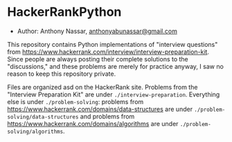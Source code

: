# HackerRankPython

* Author: Anthony Nassar, anthonyabunassar@gmail.com

This repository contains Python implementations of "interview questions" from https://www.hackerrank.com/interview/interview-preparation-kit. Since people are always posting their complete solutions to the "discussions," and these problems
are merely for practice anyway, I saw no reason to keep this repository private.

Files are organized asd on the HackerRank site. Problems from the "Interview Preparation Kit" are under `./interview-preparation`.
Everything else is under `./problem-solving`: problems from https://www.hackerrank.com/domains/data-structures are under `./problem-solving/data-structures` and problems from https://www.hackerrank.com/domains/algorithms are under `./problem-solving/algorithms`.

